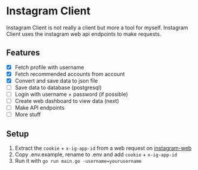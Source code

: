 # Instagram Client

Instagram Client is not really a client but more a tool for myself.
Instagram Client uses the instagram web api endpoints to make requests.

## Features

- [x] Fetch profile with username
- [x] Fetch recommended accounts from account
- [x] Convert and save data to json file
- [ ] Save data to database (postgresql)
- [ ] Login with username + password (if possible)
- [ ] Create web dashboard to view data (next)
- [ ] Make API endpoints
- [ ] More stuff

## Setup

1. Extract the `cookie` + `x-ig-app-id` from a web request on [instagram-web](https://instagram.com)
2. Copy .env.example, rename to .env and add `cookie` + `x-ig-app-id`
3. Run it with `go run main.go -username=yourusername`
